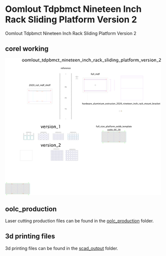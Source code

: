 # Oomlout Tdpbmct Nineteen Inch Rack Sliding Platform Version 2
Oomlout Tdpbmct Nineteen Inch Rack Sliding Platform Version 2  
  





## corel working
![](working_600.png) 


















## oolc_production
Laser cutting production files can be found in the [oolc_production](oolc_production) folder.

## 3d printing files
3d printing files can be found in the [scad_output](scad_output) folder.

